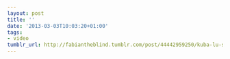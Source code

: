 ```yaml
---
layout: post
title: ''
date: '2013-03-03T10:03:20+01:00'
tags:
- video
tumblr_url: http://fabiantheblind.tumblr.com/post/44442959250/kuba-lu-saz-this-little-film-is-a-result-of-six
---
```

